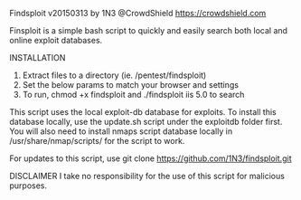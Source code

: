 Findsploit v20150313 by 1N3 @CrowdShield
https://crowdshield.com

Finsploit is a simple bash script to quickly and easily search both local and online exploit databases.

INSTALLATION
  1. Extract files to a directory (ie. /pentest/findsploit)
  2. Set the below params to match your browser and settings
  3. To run, chmod +x findsploit and ./findsploit iis 5.0 to search

This script uses the local exploit-db database for exploits. To install this database locally, use the update.sh script under the exploitdb folder first. You will also need to install nmaps script database locally in /usr/share/nmap/scripts/ for the script to work.

For updates to this script, use git clone https://github.com/1N3/findsploit.git

DISCLAIMER
I take no responsibility for the use of this script for malicious purposes.
